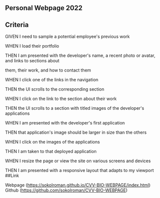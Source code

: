 ## <p>Personal Webpage 2022</br>
## Criteria
<p>GIVEN I need to sample a potential employee's previous work</br>
<p>WHEN I load their portfolio</br>
<p>THEN I am presented with the developer's name, a recent photo or avatar, and links to sections about</br>
<p>them, their work, and how to contact them</br>
<p>WHEN I click one of the links in the navigation</br>
<p>THEN the UI scrolls to the corresponding section</br>
<p>WHEN I click on the link to the section about their work</br>
<p>THEN the UI scrolls to a section with titled images of the developer's applications</br>
<p>WHEN I am presented with the developer's first application</br>
<p>THEN that application's image should be larger in size than the others</br>
<p>WHEN I click on the images of the applications</br>
<p>THEN I am taken to that deployed application</br>
<p>WHEN I resize the page or view the site on various screens and devices</br>
<p>THEN I am presented with a responsive layout that adapts to my viewport</br>
##Link

Webpage (https://sokolroman.github.io/CVV-BIO-WEBPAGE/index.html)
Github (https://github.com/sokolroman/CVV-BIO-WEBPAGE)
```
